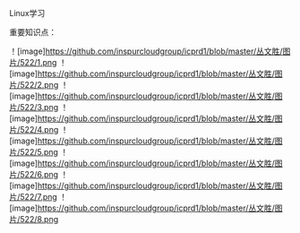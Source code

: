 Linux学习

重要知识点：

！[image]https://github.com/inspurcloudgroup/icprd1/blob/master/丛文胜/图片/522/1.png
！[image]https://github.com/inspurcloudgroup/icprd1/blob/master/丛文胜/图片/522/2.png
！[image]https://github.com/inspurcloudgroup/icprd1/blob/master/丛文胜/图片/522/3.png
！[image]https://github.com/inspurcloudgroup/icprd1/blob/master/丛文胜/图片/522/4.png
！[image]https://github.com/inspurcloudgroup/icprd1/blob/master/丛文胜/图片/522/5.png
！[image]https://github.com/inspurcloudgroup/icprd1/blob/master/丛文胜/图片/522/6.png
！[image]https://github.com/inspurcloudgroup/icprd1/blob/master/丛文胜/图片/522/7.png
！[image]https://github.com/inspurcloudgroup/icprd1/blob/master/丛文胜/图片/522/8.png
